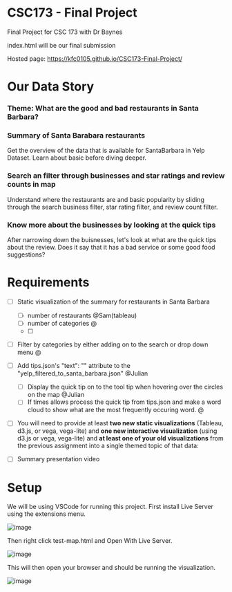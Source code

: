 # CSC173 - Final Project
Final Project for CSC 173 with Dr Baynes

index.html will be our final submission

Hosted page: https://kfc0105.github.io/CSC173-Final-Project/

# Our Data Story
### Theme: What are the good and bad restaurants in Santa Barbara?

### Summary of Santa Barabara restaurants
Get the overview of the data that is available for SantaBarbara in Yelp Dataset. Learn about basic before diving deeper.
### Search an filter through businesses and star ratings and review counts in map
Understand where the restaurants are and basic popularity by sliding through the search business filter, star rating filter, and review count filter. 
### Know more about the businesses by looking at the quick tips 
After narrowing down the buisnesses, let's look at what are the quick tips about the review. Does it say that it has a bad service or some good food suggestions?



# Requirements
- [ ] Static visualization of the summary for restaurants in Santa Barbara
  - [ ] number of restaurants @Sam(tableau)
  - [ ] number of categories @
  - [ ] 
  
- [ ] Filter by categories by either adding on to the search or drop down menu @

- [ ] Add tips.json's "text": "" attribute to the "yelp_filtered_to_santa_barbara.json" @Julian
  - [ ] Display the quick tip on to the tool tip when hovering over the circles on the map @Julian
  - [ ] If times allows process the quick tip from tips.json and make a word cloud to show what are the most frequently occuring word. @
  
- [ ] You will need to provide at least **two new static visualizations** (Tableau, d3.js, or vega, vega-lite) and **one new interactive visualization** (using d3.js or vega, vega-lite) and **at least one of your old visualizations** from the previous assignment into a single themed topic of that data:

 - [ ] Summary presentation video

# Setup

We will be using VSCode for running this project. First install Live Server using the extensions menu.

![image](https://user-images.githubusercontent.com/39971693/199818995-d84bfa44-e474-4a0e-a5e8-15cd93e22698.png)

Then right click test-map.html and Open With Live Server.

![image](https://user-images.githubusercontent.com/39971693/199819047-b473269a-d26f-4428-8123-84c70a8fb964.png)
 
 This will then open your browser and should be running the visualization.
 
![image](https://user-images.githubusercontent.com/39971693/200206211-94389134-208c-4e0f-954d-0b129a074a7d.png)

